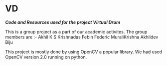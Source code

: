 # VD
***Code and Resources used for the project Virtual Drum***

This is a group project as a part of our academic activites.
The group members are :-
                         Akhil K S
                         Krishnadas
                         Febin Federic
                         MuraliKrishna
                         Akhildev Biju
                         
This project is mostly done by using OpenCV a popular library.
We had used OpenCV version 2.0 running on python.
